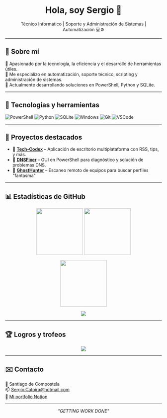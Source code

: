 <h1 align="center">Hola, soy Sergio 👋</h1>
<p align="center">
  Técnico Informático | Soporte y Administración de Sistemas | Automatización 💻⚙️
</p>

---

## 🧠 Sobre mí

🎯 Apasionado por la tecnología, la eficiencia y el desarrollo de herramientas útiles.  
🧰 Me especializo en automatización, soporte técnico, scripting y administración de sistemas.  
🚀 Actualmente desarrollando soluciones en PowerShell, Python y SQLite.

---

## 🔧 Tecnologías y herramientas

![PowerShell](https://img.shields.io/badge/-PowerShell-5391FE?logo=powershell&logoColor=white&style=flat-square)
![Python](https://img.shields.io/badge/-Python-3776AB?logo=python&logoColor=white&style=flat-square)
![SQLite](https://img.shields.io/badge/-SQLite-003B57?logo=sqlite&logoColor=white&style=flat-square)
![Windows](https://img.shields.io/badge/-Windows-0078D6?logo=windows&logoColor=white&style=flat-square)
![Git](https://img.shields.io/badge/-Git-F05032?logo=git&logoColor=white&style=flat-square)
![VSCode](https://img.shields.io/badge/-VSCode-007ACC?logo=visual-studio-code&logoColor=white&style=flat-square)

---

## 🚀 Proyectos destacados

- 🔹 **[Tech-Codex](https://github.com/SergioGL-14/Tech-Codex)** – Aplicación de escritorio multiplataforma con RSS, tips, y más.
- 🔹 **[DNSFixer](https://github.com/SergioGL-14/DNSFixer)** – GUI en PowerShell para diagnóstico y solución de problemas DNS.
- 🔹 **[GhostHunter](https://github.com/SergioGL-14/GhostHunter)** – Escaneo remoto de equipos para buscar perfiles "fantasma"

---

## 📊 Estadísticas de GitHub

<p align="center">
  <img src="https://github-readme-stats.vercel.app/api?username=SergioGL-14&show_icons=true&theme=radical&count_private=true" height="150">
  <img src="https://github-readme-stats.vercel.app/api/top-langs/?username=SergioGL-14&layout=compact&theme=radical" height="150">
</p>

<p align="center">
  <img src="https://streak-stats.demolab.com/?user=SergioGL-14&theme=radical&hide_border=true" height="150"/>
</p>

<p align="center">
  <img src="https://github-readme-activity-graph.cyclic.app/graph?username=SergioGL-14&theme=react-dark" />
</p>

---

## 🏆 Logros y trofeos

<p align="center">
  <img src="https://github-profile-trophy.vercel.app/?username=SergioGL-14&theme=radical&row=1&column=6" />
</p>

---

## ✉️ Contacto

📍 Santiago de Compostela  
📫 [Sergio.Catoira@hotmail.com](mailto:Sergio.Catoira@hotmail.com)  
🔗 [Mi portfolio Notion]([https://voltaic-primrose-b95.notion.site/Sergio-G-mez-Lajos-183822c72e9a8026bcb3c9575cd0b9f9](https://voltaic-primrose-b95.notion.site/Sergio-G-mez-Lajos-183822c72e9a8026bcb3c9575c0db9f9))

---

<p align="center">
  <i>"GETTING WORK DONE"</i>
</p>
